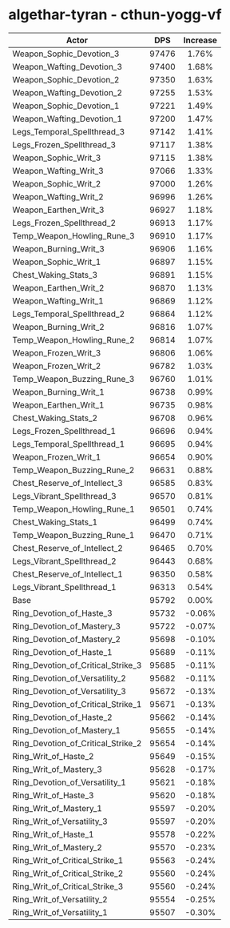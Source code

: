 # algethar-tyran - cthun-yogg-vf
| Actor | DPS | Increase |
|---|:---:|:---:|
|Weapon_Sophic_Devotion_3|97476|1.76%|
|Weapon_Wafting_Devotion_3|97400|1.68%|
|Weapon_Sophic_Devotion_2|97350|1.63%|
|Weapon_Wafting_Devotion_2|97255|1.53%|
|Weapon_Sophic_Devotion_1|97221|1.49%|
|Weapon_Wafting_Devotion_1|97200|1.47%|
|Legs_Temporal_Spellthread_3|97142|1.41%|
|Legs_Frozen_Spellthread_3|97117|1.38%|
|Weapon_Sophic_Writ_3|97115|1.38%|
|Weapon_Wafting_Writ_3|97066|1.33%|
|Weapon_Sophic_Writ_2|97000|1.26%|
|Weapon_Wafting_Writ_2|96996|1.26%|
|Weapon_Earthen_Writ_3|96927|1.18%|
|Legs_Frozen_Spellthread_2|96913|1.17%|
|Temp_Weapon_Howling_Rune_3|96910|1.17%|
|Weapon_Burning_Writ_3|96906|1.16%|
|Weapon_Sophic_Writ_1|96897|1.15%|
|Chest_Waking_Stats_3|96891|1.15%|
|Weapon_Earthen_Writ_2|96870|1.13%|
|Weapon_Wafting_Writ_1|96869|1.12%|
|Legs_Temporal_Spellthread_2|96864|1.12%|
|Weapon_Burning_Writ_2|96816|1.07%|
|Temp_Weapon_Howling_Rune_2|96814|1.07%|
|Weapon_Frozen_Writ_3|96806|1.06%|
|Weapon_Frozen_Writ_2|96782|1.03%|
|Temp_Weapon_Buzzing_Rune_3|96760|1.01%|
|Weapon_Burning_Writ_1|96738|0.99%|
|Weapon_Earthen_Writ_1|96735|0.98%|
|Chest_Waking_Stats_2|96708|0.96%|
|Legs_Frozen_Spellthread_1|96696|0.94%|
|Legs_Temporal_Spellthread_1|96695|0.94%|
|Weapon_Frozen_Writ_1|96654|0.90%|
|Temp_Weapon_Buzzing_Rune_2|96631|0.88%|
|Chest_Reserve_of_Intellect_3|96585|0.83%|
|Legs_Vibrant_Spellthread_3|96570|0.81%|
|Temp_Weapon_Howling_Rune_1|96501|0.74%|
|Chest_Waking_Stats_1|96499|0.74%|
|Temp_Weapon_Buzzing_Rune_1|96470|0.71%|
|Chest_Reserve_of_Intellect_2|96465|0.70%|
|Legs_Vibrant_Spellthread_2|96443|0.68%|
|Chest_Reserve_of_Intellect_1|96350|0.58%|
|Legs_Vibrant_Spellthread_1|96313|0.54%|
|Base|95792|0.00%|
|Ring_Devotion_of_Haste_3|95732|-0.06%|
|Ring_Devotion_of_Mastery_3|95722|-0.07%|
|Ring_Devotion_of_Mastery_2|95698|-0.10%|
|Ring_Devotion_of_Haste_1|95689|-0.11%|
|Ring_Devotion_of_Critical_Strike_3|95685|-0.11%|
|Ring_Devotion_of_Versatility_2|95682|-0.11%|
|Ring_Devotion_of_Versatility_3|95672|-0.13%|
|Ring_Devotion_of_Critical_Strike_1|95671|-0.13%|
|Ring_Devotion_of_Haste_2|95662|-0.14%|
|Ring_Devotion_of_Mastery_1|95655|-0.14%|
|Ring_Devotion_of_Critical_Strike_2|95654|-0.14%|
|Ring_Writ_of_Haste_2|95649|-0.15%|
|Ring_Writ_of_Mastery_3|95628|-0.17%|
|Ring_Devotion_of_Versatility_1|95621|-0.18%|
|Ring_Writ_of_Haste_3|95620|-0.18%|
|Ring_Writ_of_Mastery_1|95597|-0.20%|
|Ring_Writ_of_Versatility_3|95597|-0.20%|
|Ring_Writ_of_Haste_1|95578|-0.22%|
|Ring_Writ_of_Mastery_2|95570|-0.23%|
|Ring_Writ_of_Critical_Strike_1|95563|-0.24%|
|Ring_Writ_of_Critical_Strike_2|95560|-0.24%|
|Ring_Writ_of_Critical_Strike_3|95560|-0.24%|
|Ring_Writ_of_Versatility_2|95554|-0.25%|
|Ring_Writ_of_Versatility_1|95507|-0.30%|

